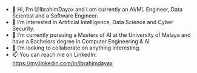 - 👋 Hi, I’m @IbrahimDayax and I am currently an AI/ML Engineer, Data Scientist and a Software Engineer.
- 👀 I’m interested in Artificial Intelligence, Data Science and Cyber Security.
- 🌱 I’m currently pursuing a Masters of AI at the University of Malaya and have a Bachelors degree in Computer Engineering & AI
- 💞️ I’m looking to collaborate on anything interesting.
- 📫 You can reach me on LinkedIn: https://my.linkedin.com/in/ibrahimdayax

<!---
IbrahimDayax/IbrahimDayax is a ✨ special ✨ repository because its `README.md` (this file) appears on your GitHub profile.
You can click the Preview link to take a look at your changes.
--->
